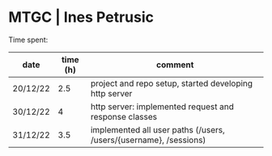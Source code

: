 # MTGC | Ines Petrusic

Time spent:

| date     | time (h) | comment                                                           |
| -------- | -------- | ----------------------------------------------------------------- |
| 20/12/22 | 2.5      | project and repo setup, started developing http server            |
| 30/12/22 | 4        | http server: implemented request and response classes             |
| 31/12/22 | 3.5      | implemented all user paths (/users, /users/{username}, /sessions) |
